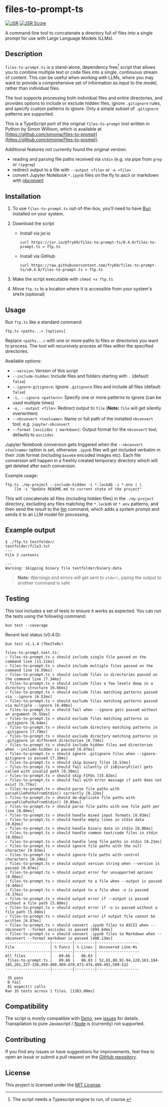 # files-to-prompt-ts

[![JSR](https://jsr.io/badges/@fry69/files-to-prompt-ts)](https://jsr.io/@fry69/files-to-prompt-ts)
[![JSR Score](https://jsr.io/badges/@fry69/files-to-prompt-ts/score)](https://jsr.io/@fry69/files-to-prompt-ts)

A command-line tool to concatenate a directory full of files into a single prompt for use with Large Language Models (LLMs).

## Description

`files-to-prompt.ts` is a stand-alone, dependency free[^1] script that allows you to combine multiple text or code files into a single, continuous stream of content. This can be useful when working with LLMs, where you may want to provide a comprehensive set of information as input to the model, rather than individual files.

The tool supports processing both individual files and entire directories, and provides options to include or exclude hidden files, ignore `.gitignore` rules, and specify custom patterns to ignore. Only a simple subset of `.gitignore` patterns are supported.

This is a TypeScript port of the original `files-to-prompt` tool written in Python by Simon Willison, which is available at [https://github.com/simonw/files-to-prompt](https://github.com/simonw/files-to-prompt).

Additional features not currently found the original version:
- reading and parsing file paths received via `stdin` (e.g. via pipe from `grep` or `ripgrep`)
- redirect output to a file with `--output <file>` or `-o <file>`
- convert Jupyter Notebook `*.ipynb` files on the fly to ascii or markdown with [nbconvert](https://nbconvert.readthedocs.io/en/latest/index.html)

[^1]: The script needs a Typescript engine to run, of course.

## Installation

1. To use `files-to-prompt.ts` out-of-the-box, you'll need to have [Bun](https://bun.sh/) installed on your system.

2. Download the script
    - Install via jsr.io
        ```shell
        curl https://jsr.io/@fry69/files-to-prompt-ts/0.4.0/files-to-prompt.ts > ftp.ts
        ```

    - Install via GitHub

        ```shell
        curl https://raw.githubusercontent.com/fry69/files-to-prompt-ts/v0.4.0/files-to-prompt.ts > ftp.ts
        ```

3. Make the script executable with `chmod +x ftp.ts`
4. Move `ftp.ts` to a location where it is accessible from your system's `$PATH` (optional)

## Usage

Run `ftp.ts` like a standard command:

```
ftp.ts <paths...> [options]
```

Replace `<paths...>` with one or more paths to files or directories you want to process. The tool will recursively process all files within the specified directories.

Available options:

- `--version`: Version of this script
- `--include-hidden`: Include files and folders starting with `.` (default: `false`)
- `--ignore-gitignore`: Ignore `.gitignore` files and include all files (default: `false`)
- `-i, --ignore <pattern>`: Specify one or more patterns to ignore (can be used multiple times)
- `-o, --output <file>`: Redirect output to `file` (**Note:** `file` will get silently overwritten)
- `--nbconvert <toolname>`: Name or full path of the installed `nbconvert` tool, e.g. `jupyter-nbconvert`
- `--format [asciidoc | markdown]`: Output format for the `nbconvert` tool, defaults to `asciidoc`

Jupyter Notebook conversion gets triggered when the `--nbconvert <toolname>` option is set, otherwise `.ipynb` files will get included verbatim in their `JSON` format (including `base64` encoded images etc). Each file conversion will happen in a freshly created temporary directory which will get deleted after each conversion.

Example usage:

```
ftp.ts ./my-project --include-hidden -i *.lockdb -i *.env | \
    llm -s "Update README.md to current state of the project"
```

This will concatenate all files (including hidden files) in the `./my-project` directory, excluding any files matching the `*.lockdb` or `*.env` patterns, and then send the result to the [llm](https://llm.datasette.io/en/stable/) command, which adds a system prompt and sends it to an LLM model for processing.

## Example output

```
$ ./ftp.ts testfolder/
testfolder/file3.txt
---
File 3 contents

---
Warning: Skipping binary file testfolder/binary.data
```
> **Note:** Warnings and errors will get sent to `stderr`, piping the output to another command is safe

## Testing

This tool includes a set of tests to ensure it works as expected. You can run the tests using the following command:

```
bun test --coverage
```

Recent test status (v0.4.0):

```
bun test v1.1.4 (fbe2fe0c)

files-to-prompt.test.ts:
✓ files-to-prompt.ts > should include single file passed on the command line [11.11ms]
✓ files-to-prompt.ts > should include multiple files passed on the command line [6.59ms]
✓ files-to-prompt.ts > should include files in directories passed on the command line [7.34ms]
✓ files-to-prompt.ts > should include files a few levels deep in a directory structure [6.66ms]
✓ files-to-prompt.ts > should exclude files matching patterns passed via --ignore [6.51ms]
✓ files-to-prompt.ts > should exclude files matching patterns passed via multiple --ignore [6.40ms]
✓ files-to-prompt.ts > should fail when --ignore gets passed without an argument [6.55ms]
✓ files-to-prompt.ts > should exclude files matching patterns in .gitignore [6.64ms]
✓ files-to-prompt.ts > should exclude directory matching patterns in .gitignore [7.79ms]
✓ files-to-prompt.ts > should exclude directory matching patterns in .gitignore in different directories [6.73ms]
✓ files-to-prompt.ts > should include hidden files and directories when --include-hidden is passed [6.87ms]
✓ files-to-prompt.ts > should ignore .gitignore files when --ignore-gitignore is passed [7.38ms]
✓ files-to-prompt.ts > should skip binary files [6.53ms]
✓ files-to-prompt.ts > should fail silently if isBinaryFile() gets called with invalid path [0.20ms]
✓ files-to-prompt.ts > should skip FIFOs [15.02ms]
✓ files-to-prompt.ts > should fail with error message if path does not exist [5.77ms]
✓ files-to-prompt.ts > should parse file paths with parseFilePathsFromStdin() correctly [0.22ms]
✓ files-to-prompt.ts > should de-duplicate file paths with parseFilePathsFromStdin() [0.05ms]
✓ files-to-prompt.ts > should parse file paths with one file path per line [0.06ms]
✓ files-to-prompt.ts > should handle mixed input formats [0.03ms]
✓ files-to-prompt.ts > should handle empty lines in stdin data [0.02ms]
✓ files-to-prompt.ts > should handle binary data in stdin [0.06ms]
✓ files-to-prompt.ts > should handle common text/code files in stdin [0.05ms]
✓ files-to-prompt.ts > should handle long file paths in stdin [0.21ms]
✓ files-to-prompt.ts > should ignore file paths with the null character [0.03ms]
✓ files-to-prompt.ts > should ignore file paths with control characters [0.34ms]
✓ files-to-prompt.ts > should output version string when --version is passed [0.07ms]
✓ files-to-prompt.ts > should output error for unsupported options [0.06ms]
✓ files-to-prompt.ts > should output to a file when --output is passed [6.44ms]
✓ files-to-prompt.ts > should output to a file when -o is passed [6.37ms]
✓ files-to-prompt.ts > should output error if --output is passed without a file path [5.88ms]
✓ files-to-prompt.ts > should output error if -o is passed without a file path [5.88ms]
✓ files-to-prompt.ts > should output error if output file cannot be written [6.87ms]
✓ files-to-prompt.ts > should convert .ipynb files to ASCII when --nbconvert --format asciidoc is passed [694.64ms]
✓ files-to-prompt.ts > should convert .ipynb files to Markdown when --nbconvert --format markdown is passed [498.13ms]
--------------------|---------|---------|-------------------
File                | % Funcs | % Lines | Uncovered Line #s
--------------------|---------|---------|-------------------
All files           |   89.66 |   86.83 |
 files-to-prompt.ts |   89.66 |   86.83 | 52,65,80,91-94,120,163,184-185,201,327-338,459-460,469-470,473-474,489-491,509-512
--------------------|---------|---------|-------------------

 35 pass
 0 fail
 81 expect() calls
Ran 35 tests across 1 files. [1383.00ms]
```

## Compatibility

The script is mostly compatible with [Deno](https://deno.com/), see [issues](https://github.com/fry69/files-to-prompt-ts/issues) for details.
Transpilation to pure Javascript / [Node](https://nodejs.org/en) is (currently) not supported.

## Contributing

If you find any issues or have suggestions for improvements, feel free to open an issue or submit a pull request on the [GitHub repository](https://github.com/fry69/files-to-prompt-ts).

## License

This project is licensed under the [MIT License](LICENSE).
